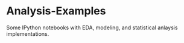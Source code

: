 # Analysis-Examples
Some IPython notebooks with EDA, modeling, and statistical anlaysis implementations.
